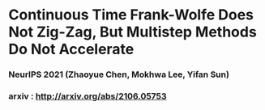 # Continuous Time Frank-Wolfe Does Not Zig-Zag, But Multistep Methods Do Not Accelerate
### NeurIPS 2021 (Zhaoyue Chen, Mokhwa Lee, Yifan Sun)
### arxiv : http://arxiv.org/abs/2106.05753
